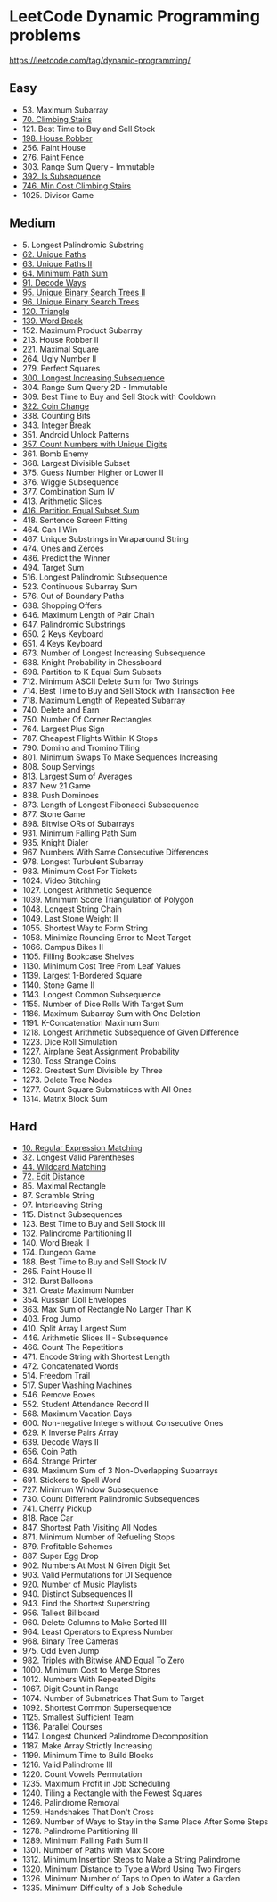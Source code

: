 # LeetCode Dynamic Programming problems
https://leetcode.com/tag/dynamic-programming/

## Easy
- 53\. Maximum Subarray
- [70\. Climbing Stairs](70.%20Climbing%20Stairs.md)
- 121\. Best Time to Buy and Sell Stock
- [198\. House Robber](198.%20House%20Robber.md)
- 256\. Paint House
- 276\. Paint Fence
- 303\. Range Sum Query - Immutable
- [392\. Is Subsequence](392.%20Is%20Subsequence.md)
- [746\. Min Cost Climbing Stairs](746.%20Min%20Cost%20Climbing%20Stairs.md)
- 1025\. Divisor Game

## Medium
- 5\. Longest Palindromic Substring
- [62\. Unique Paths](62.%20Unique%20Paths.md)
- [63\. Unique Paths II](63.%20Unique%20Paths%20II.md)
- [64\. Minimum Path Sum](64.%20Minimum%20Path%20Sum.md)
- [91\. Decode Ways](91.%20Decode%20Ways.md)
- [95\. Unique Binary Search Trees II](95.%20Unique%20Binary%20Search%20Trees%20II.md)
- [96\. Unique Binary Search Trees](96.%20Unique%20Binary%20Search%20Trees.md)
- [120\. Triangle](120.%20Triangle.md)
- [139\. Word Break](139.%20Word%20Break.md)
- 152\. Maximum Product Subarray
- 213\. House Robber II
- 221\. Maximal Square
- 264\. Ugly Number II
- 279\. Perfect Squares
- [300\. Longest Increasing Subsequence](300.%20Longest%20Increasing%20Subsequence.md)
- 304\. Range Sum Query 2D - Immutable
- 309\. Best Time to Buy and Sell Stock with Cooldown
- [322\. Coin Change](322.%20Coin%20Change.md)
- 338\. Counting Bits
- 343\. Integer Break
- 351\. Android Unlock Patterns
- [357\. Count Numbers with Unique Digits](357.%20Count%20Numbers%20with%20Unique%20Digits.md)
- 361\. Bomb Enemy
- 368\. Largest Divisible Subset
- 375\. Guess Number Higher or Lower II
- 376\. Wiggle Subsequence
- 377\. Combination Sum IV
- 413\. Arithmetic Slices
- [416\. Partition Equal Subset Sum](416.%20Partition%20Equal%20Subset%20Sum.md)
- 418\. Sentence Screen Fitting
- 464\. Can I Win
- 467\. Unique Substrings in Wraparound String
- 474\. Ones and Zeroes
- 486\. Predict the Winner
- 494\. Target Sum
- 516\. Longest Palindromic Subsequence
- 523\. Continuous Subarray Sum
- 576\. Out of Boundary Paths
- 638\. Shopping Offers
- 646\. Maximum Length of Pair Chain
- 647\. Palindromic Substrings
- 650\. 2 Keys Keyboard
- 651\. 4 Keys Keyboard
- 673\. Number of Longest Increasing Subsequence
- 688\. Knight Probability in Chessboard
- 698\. Partition to K Equal Sum Subsets
- 712\. Minimum ASCII Delete Sum for Two Strings
- 714\. Best Time to Buy and Sell Stock with Transaction Fee
- 718\. Maximum Length of Repeated Subarray
- 740\. Delete and Earn
- 750\. Number Of Corner Rectangles
- 764\. Largest Plus Sign
- 787\. Cheapest Flights Within K Stops
- 790\. Domino and Tromino Tiling
- 801\. Minimum Swaps To Make Sequences Increasing
- 808\. Soup Servings
- 813\. Largest Sum of Averages
- 837\. New 21 Game
- 838\. Push Dominoes
- 873\. Length of Longest Fibonacci Subsequence
- 877\. Stone Game
- 898\. Bitwise ORs of Subarrays
- 931\. Minimum Falling Path Sum
- 935\. Knight Dialer
- 967\. Numbers With Same Consecutive Differences
- 978\. Longest Turbulent Subarray
- 983\. Minimum Cost For Tickets
- 1024\. Video Stitching
- 1027\. Longest Arithmetic Sequence
- 1039\. Minimum Score Triangulation of Polygon
- 1048\. Longest String Chain
- 1049\. Last Stone Weight II
- 1055\. Shortest Way to Form String
- 1058\. Minimize Rounding Error to Meet Target
- 1066\. Campus Bikes II
- 1105\. Filling Bookcase Shelves
- 1130\. Minimum Cost Tree From Leaf Values
- 1139\. Largest 1-Bordered Square
- 1140\. Stone Game II
- 1143\. Longest Common Subsequence
- 1155\. Number of Dice Rolls With Target Sum
- 1186\. Maximum Subarray Sum with One Deletion
- 1191\. K-Concatenation Maximum Sum
- 1218\. Longest Arithmetic Subsequence of Given Difference
- 1223\. Dice Roll Simulation
- 1227\. Airplane Seat Assignment Probability
- 1230\. Toss Strange Coins
- 1262\. Greatest Sum Divisible by Three
- 1273\. Delete Tree Nodes
- 1277\. Count Square Submatrices with All Ones
- 1314\. Matrix Block Sum

## Hard
- [10\. Regular Expression Matching](10.%20Regular%20Expression%20Matching.md)
- 32\. Longest Valid Parentheses
- [44\. Wildcard Matching](44.%20Wildcard%20Matching.md)
- [72\. Edit Distance](72.%20Edit%20Distance.md)
- 85\. Maximal Rectangle
- 87\. Scramble String
- 97\. Interleaving String
- 115\. Distinct Subsequences
- 123\. Best Time to Buy and Sell Stock III
- 132\. Palindrome Partitioning II
- 140\. Word Break II
- 174\. Dungeon Game
- 188\. Best Time to Buy and Sell Stock IV
- 265\. Paint House II
- 312\. Burst Balloons
- 321\. Create Maximum Number
- 354\. Russian Doll Envelopes
- 363\. Max Sum of Rectangle No Larger Than K
- 403\. Frog Jump
- 410\. Split Array Largest Sum
- 446\. Arithmetic Slices II - Subsequence
- 466\. Count The Repetitions
- 471\. Encode String with Shortest Length
- 472\. Concatenated Words
- 514\. Freedom Trail
- 517\. Super Washing Machines
- 546\. Remove Boxes
- 552\. Student Attendance Record II
- 568\. Maximum Vacation Days
- 600\. Non-negative Integers without Consecutive Ones
- 629\. K Inverse Pairs Array
- 639\. Decode Ways II
- 656\. Coin Path
- 664\. Strange Printer
- 689\. Maximum Sum of 3 Non-Overlapping Subarrays
- 691\. Stickers to Spell Word
- 727\. Minimum Window Subsequence
- 730\. Count Different Palindromic Subsequences
- 741\. Cherry Pickup
- 818\. Race Car
- 847\. Shortest Path Visiting All Nodes
- 871\. Minimum Number of Refueling Stops
- 879\. Profitable Schemes
- 887\. Super Egg Drop
- 902\. Numbers At Most N Given Digit Set
- 903\. Valid Permutations for DI Sequence
- 920\. Number of Music Playlists
- 940\. Distinct Subsequences II
- 943\. Find the Shortest Superstring
- 956\. Tallest Billboard
- 960\. Delete Columns to Make Sorted III
- 964\. Least Operators to Express Number
- 968\. Binary Tree Cameras
- 975\. Odd Even Jump
- 982\. Triples with Bitwise AND Equal To Zero
- 1000\. Minimum Cost to Merge Stones
- 1012\. Numbers With Repeated Digits
- 1067\. Digit Count in Range
- 1074\. Number of Submatrices That Sum to Target
- 1092\. Shortest Common Supersequence
- 1125\. Smallest Sufficient Team
- 1136\. Parallel Courses
- 1147\. Longest Chunked Palindrome Decomposition
- 1187\. Make Array Strictly Increasing
- 1199\. Minimum Time to Build Blocks
- 1216\. Valid Palindrome III
- 1220\. Count Vowels Permutation
- 1235\. Maximum Profit in Job Scheduling
- 1240\. Tiling a Rectangle with the Fewest Squares
- 1246\. Palindrome Removal
- 1259\. Handshakes That Don't Cross
- 1269\. Number of Ways to Stay in the Same Place After Some Steps
- 1278\. Palindrome Partitioning III
- 1289\. Minimum Falling Path Sum II
- 1301\. Number of Paths with Max Score
- 1312\. Minimum Insertion Steps to Make a String Palindrome
- 1320\. Minimum Distance to Type a Word Using Two Fingers
- 1326\. Minimum Number of Taps to Open to Water a Garden
- 1335\. Minimum Difficulty of a Job Schedule
